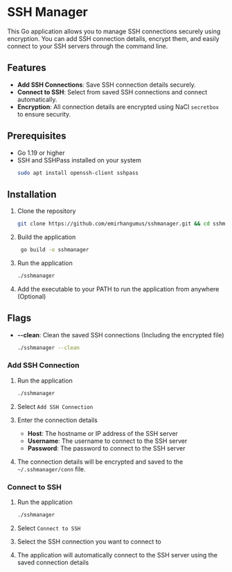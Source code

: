 # SSH Manager

This Go application allows you to manage SSH connections securely using encryption. You can add SSH connection details, encrypt them, and easily connect to your SSH servers through the command line.

## Features

- **Add SSH Connections**: Save SSH connection details securely.
- **Connect to SSH**: Select from saved SSH connections and connect automatically.
- **Encryption**: All connection details are encrypted using NaCl `secretbox` to ensure security.

## Prerequisites

- Go 1.19 or higher
- SSH and SSHPass installed on your system
  ```bash
  sudo apt install openssh-client sshpass
  ```

## Installation

1. Clone the repository
   ```bash
   git clone https://github.com/emirhangumus/sshmanager.git && cd sshmanager
   ```
2. Build the application
   ```bash
    go build -o sshmanager
   ```
3. Run the application
   ```bash
   ./sshmanager
   ```
4. Add the executable to your PATH to run the application from anywhere (Optional)

## Flags

- **--clean**: Clean the saved SSH connections (Including the encrypted file)
  ```bash
  ./sshmanager --clean
  ```

### Add SSH Connection

1. Run the application
   ```bash
   ./sshmanager
   ```
2. Select `Add SSH Connection`

3. Enter the connection details

   - **Host**: The hostname or IP address of the SSH server
   - **Username**: The username to connect to the SSH server
   - **Password**: The password to connect to the SSH server

4. The connection details will be encrypted and saved to the `~/.sshmanager/conn` file.

### Connect to SSH

1. Run the application
   ```bash
   ./sshmanager
   ```
2. Select `Connect to SSH`

3. Select the SSH connection you want to connect to

4. The application will automatically connect to the SSH server using the saved connection details

